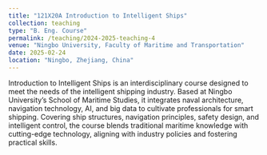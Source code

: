 ```yaml
---
title: "121X20A Introduction to Intelligent Ships"
collection: teaching
type: "B. Eng. Course"
permalink: /teaching/2024-2025-teaching-4
venue: "Ningbo University, Faculty of Maritime and Transportation"
date: 2025-02-24
location: "Ningbo, Zhejiang, China"
---
```

Introduction to Intelligent Ships is an interdisciplinary course designed to meet the needs of the intelligent shipping industry. Based at Ningbo University’s School of Maritime Studies, it integrates naval architecture, navigation technology, AI, and big data to cultivate professionals for smart shipping. Covering ship structures, navigation principles, safety design, and intelligent control, the course blends traditional maritime knowledge with cutting-edge technology, aligning with industry policies and fostering practical skills.
